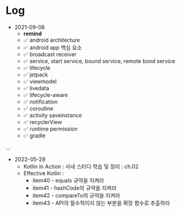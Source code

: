 <!--
단순 학습 기록 로그
Log: 2022-05-29

<body>
-->

# Log

- 2021-09-08
  - **remind**
  - ✅ android architecture 
  - ✅ android app 핵심 요소
  - ✅ broadcast receiver
  - ✅ service, start service, bound service, remote bond service
  - ✅ lifecycle
  - ✅ jetpack
  - ✅ viewmodel
  - ✅ livedata
  - ✅ lifecycle-aware
  - ✅ notification
  - ✅ coroutine
  - ✅ activity saveinstance
  - ✅ recyclerView
  - ✅ runtime permission
  - ✅ gradle

...

- 2022-05-29
  - Kotlin in Action : 사내 스터디 학습 및 정리 : ch.02
  - Effective Kotlin :
    - item40 - equals 규약을 지켜라
    - item41 - hashCode의 규약을 지켜라 
    - item42 - compareTo의 규약을 지켜라
    - item43 - API의 필수적이지 않는 부분을 확장 함수로 추출하라